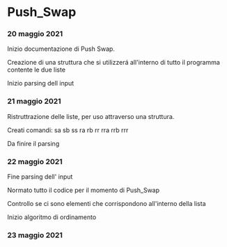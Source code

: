 # Push_Swap
### 20 maggio 2021
Inizio documentazione di Push Swap.

Creazione di una struttura che si utilizzerá all'interno di tutto il programma contente le due liste

Inizio parsing dell input

### 21 maggio 2021

Ristruttrazione delle liste, per uso attraverso una struttura.

Creati comandi: sa sb ss ra rb rr rra rrb rrr

Da finire il parsing

### 22 maggio 2021

Fine parsing dell' input

Normato tutto il codice per il momento di Push_Swap

Controllo se ci sono elementi che corrispondono all'interno della lista

Inizio algoritmo di ordinamento

### 23 maggio 2021